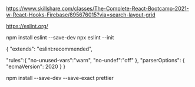 https://www.skillshare.com/classes/The-Complete-React-Bootcamp-2021-w-React-Hooks-Firebase/895676015?via=search-layout-grid

https://eslint.org/

npm install eslint --save-dev
npx eslint --init

{
"extends": "eslint:recommended",

"rules":{
"no-unused-vars":"warn",
"no-undef":"off"
},
"parserOptions": {
"ecmaVersion": 2020
}
}

npm install --save-dev --save-exact prettier

